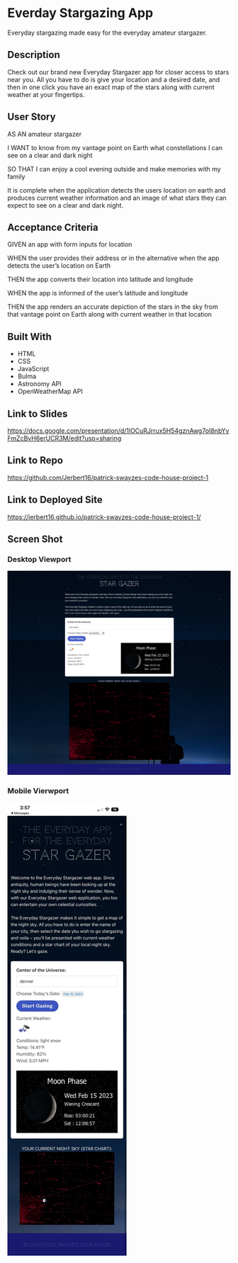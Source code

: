 # Everday Stargazing App
Everyday stargazing made easy for the everyday amateur stargazer. 

## Description
Check out our brand new Everyday Stargazer app for closer access to stars near you. All you have to do is give your location and a desired date, and then in one click you have an exact map of the stars along with current weather at your fingertips.

## User Story
AS AN amateur stargazer

I WANT to know from my vantage point on Earth what constellations I can see on a clear and dark night

SO THAT I can enjoy a cool evening outside and make memories with my family

It is complete when the application detects the users location on earth and produces current weather information and an image of what stars they can expect to see on a clear and dark night.

## Acceptance Criteria
GIVEN an app with form inputs for location

WHEN the user provides their address or in the alternative when the app detects the user’s location on Earth

THEN the app converts their location into latitude and longitude

WHEN the app is informed of the user’s latitude and longitude

THEN the app renders an accurate depiction of the stars in the sky from that vantage point on Earth along with current weather in that location

## Built With
* HTML
* CSS
* JavaScript
* Bulma
* Astronomy API
* OpenWeatherMap API

## Link to Slides
https://docs.google.com/presentation/d/1lOCuRJrrux5H54gznAwg7oI8nbYvFmZcBvH6erUCR3M/edit?usp=sharing

## Link to Repo
https://github.com/Jerbert16/patrick-swayzes-code-house-project-1

## Link to Deployed Site
https://jerbert16.github.io/patrick-swayzes-code-house-project-1/

## Screen Shot
### Desktop Viewport
![Screenshot of stargazer app](./assets/images/desktop-viewport.png)

### Mobile Vierwport
![Screenshot of stargazer app](./assets/images/mobile-viewport.png)